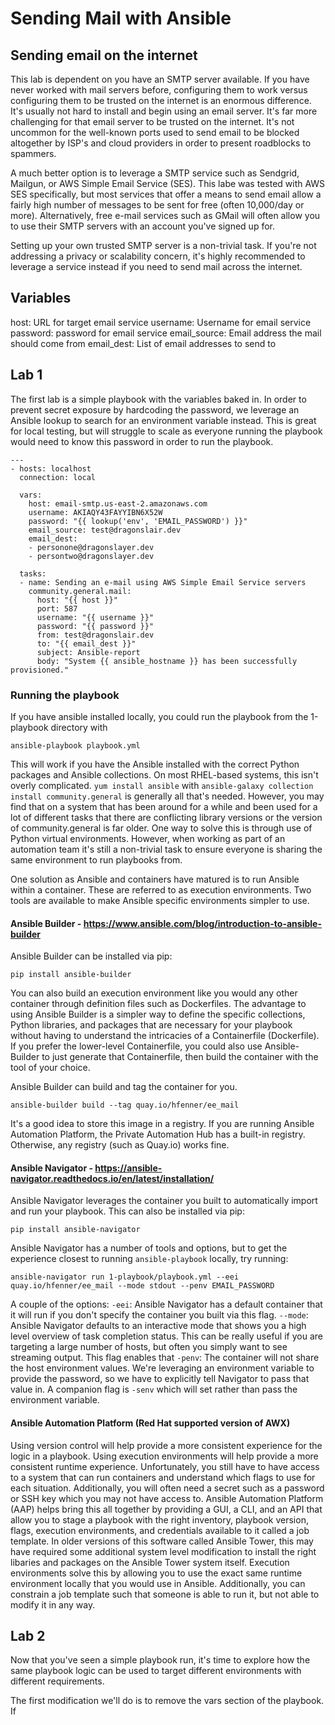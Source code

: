 # Sending Mail with Ansible

## Sending email on the internet
This lab is dependent on you have an SMTP server available.  If you have never worked with mail servers before, configuring them to work versus configuring them to be trusted on the internet is an enormous difference.  It's usually not hard to install and begin using an email server.  It's far more challenging for that email server to be trusted on the internet. It's not uncommon for the well-known ports used to send email to be blocked altogether by ISP's and cloud providers in order to present roadblocks to spammers.

A much better option is to leverage a SMTP service such as Sendgrid, Mailgun, or AWS Simple Email Service (SES).  This labe was tested with AWS SES specifically, but most services that offer a means to send email allow a fairly high number of messages to be sent for free (often 10,000/day or more).  Alternatively, free e-mail services such as GMail will often allow you to use their SMTP servers with an account you've signed up for.

Setting up your own trusted SMTP server is a non-trivial task.  If you're not addressing a privacy or scalability concern, it's highly recommended to leverage a service instead if you need to send mail across the internet.

## Variables
host: URL for target email service
username: Username for email service
password: password for email service
email_source: Email address the mail should come from
email_dest: List of email addresses to send to


## Lab 1
The first lab is a simple playbook with the variables baked in.  In order to prevent secret exposure by hardcoding the password, we leverage an Ansible lookup to search for an environment variable instead.  This is great for local testing, but will struggle to scale as everyone running the playbook would need to know this password in order to run the playbook.
```
---
- hosts: localhost
  connection: local
  
  vars:
    host: email-smtp.us-east-2.amazonaws.com
    username: AKIAQY43FAYYIBN6X52W
    password: "{{ lookup('env', 'EMAIL_PASSWORD') }}"
    email_source: test@dragonslair.dev
    email_dest:
    - personone@dragonslayer.dev
    - persontwo@dragonslayer.dev

  tasks:
  - name: Sending an e-mail using AWS Simple Email Service servers
    community.general.mail:
      host: "{{ host }}"
      port: 587
      username: "{{ username }}"
      password: "{{ password }}"
      from: test@dragonslair.dev
      to: "{{ email_dest }}"
      subject: Ansible-report
      body: "System {{ ansible_hostname }} has been successfully provisioned."

```

### Running the playbook
If you have ansible installed locally, you could run the playbook from the 1-playbook directory with
```
ansible-playbook playbook.yml
```

This will work if you have the Ansible installed with the correct Python packages and Ansible collections.  On most RHEL-based systems, this isn't overly complicated.  `yum install ansible` with `ansible-galaxy collection install community.general` is generally all that's needed.  However, you may find that on a system that has been around for a while and been used for a lot of different tasks that there are conflicting library versions or the version of community.general is far older.  One way to solve this is through use of Python virtual environments.  However, when working as part of an automation team it's still a non-trivial task to ensure everyone is sharing the same environment to run playbooks from.

One solution as Ansible and containers have matured is to run Ansible within a container.  These are referred to as execution environments.  Two tools are available to make Ansible specific environments simpler to use.

#### Ansible Builder - https://www.ansible.com/blog/introduction-to-ansible-builder
Ansible Builder can be installed via pip:
```
pip install ansible-builder
```

You can also build an execution environment like you would any other container through definition files such as Dockerfiles.  The advantage to using Ansible Builder is a simpler way to define the specific collections, Python libraries, and packages that are necessary for your playbook without having to understand the intricacies of a Containerfile (Dockerfile).  If you prefer the lower-level Containerfile, you could also use Ansible-Builder to just generate that Containerfile, then build the container with the tool of your choice.

Ansible Builder can build and tag the container for you.
```
ansible-builder build --tag quay.io/hfenner/ee_mail
```

It's a good idea to store this image in a registry.  If you are running Ansible Automation Platform, the Private Automation Hub has a built-in registry.  Otherwise, any registry (such as Quay.io) works fine.

#### Ansible Navigator - https://ansible-navigator.readthedocs.io/en/latest/installation/
Ansible Navigator leverages the container you built to automatically import and run your playbook.  This can also be installed via pip:
```
pip install ansible-navigator
```

Ansible Navigator has a number of tools and options, but to get the experience closest to running `ansible-playbook` locally, try running:
```
ansible-navigator run 1-playbook/playbook.yml --eei quay.io/hfenner/ee_mail --mode stdout --penv EMAIL_PASSWORD
```

A couple of the options:
`-eei`:  Ansible Navigator has a default container that it will run if you don't specify the container you built via this flag.
`--mode`: Ansible Navigator defaults to an interactive mode that shows you a high level overview of task completion status.  This can be really useful if you are targeting a large number of hosts, but often you simply want to see streaming output.  This flag enables that
`-penv`: The container will not share the host environment values.  We're leveraging an environment variable to provide the password, so we have to explicitly tell Navigator to pass that value in.  A companion flag is `-senv` which will set rather than pass the environment variable.

#### Ansible Automation Platform (Red Hat supported version of AWX)
Using version control will help provide a more consistent experience for the logic in a playbook.  Using execution environments will help provide a more consistent runtime experience.  Unfortunately, you still have to have access to a system that can run containers and understand which flags to use for each situation.  Additionally, you will often need a secret such as a password or SSH key which you may not have access to.  Ansible Automation Platform (AAP) helps bring this all together by providing a GUI, a CLI, and an API that allow you to stage a playbook with the right inventory, playbook version, flags, execution environments, and credentials available to it called a job template.  In older versions of this software called Ansible Tower, this may have required some additional system level modification to install the right libaries and packages on the Ansible Tower system itself.  Execution environments solve this by allowing you to use the exact same runtime environment locally that you would use in Ansible.  Additionally, you can constrain a job template such that someone is able to run it, but not able to modify it in any way.

## Lab 2
Now that you've seen a simple playbook run, it's time to explore how the same playbook logic can be used to target different environments with different requirements.

The first modification we'll do is to remove the vars section of the playbook.  If  

